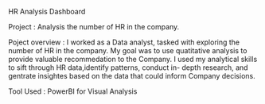 HR Analysis Dashboard

Project : Analysis the number of HR in the company.

Poject overview : I worked as a Data analyst, tasked with exploring the number of HR in the company. My goal was to use quatitative analysis to provide valuable recommedation to the Company. I used my analytical skills to sift through HR data,identify patterns, conduct in- depth research, and gentrate insightes based on the data that could inform Company decisions.

Tool Used : PowerBI  for Visual Analysis

